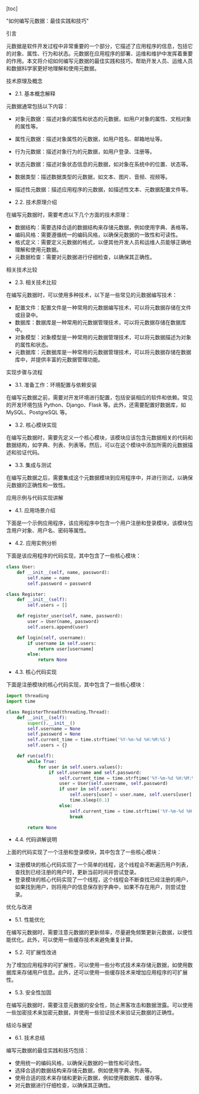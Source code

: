 
[toc]                    
                
                
"如何编写元数据：最佳实践和技巧"

引言

元数据是软件开发过程中非常重要的一个部分，它描述了应用程序的信息，包括它的对象、属性、行为和状态。元数据在应用程序的部署、运维和维护中发挥着重要的作用。本文将介绍如何编写元数据的最佳实践和技巧，帮助开发人员、运维人员和数据科学家更好地理解和使用元数据。

技术原理及概念

- 2.1. 基本概念解释

元数据通常包括以下内容：

- 对象元数据：描述对象的属性和状态的元数据，如用户对象的属性、文档对象的属性等。
- 属性元数据：描述对象属性的元数据，如用户姓名、邮箱地址等。
- 行为元数据：描述对象行为的元数据，如用户登录、注册等。
- 状态元数据：描述对象状态信息的元数据，如对象在系统中的位置、状态等。
- 数据类型：描述数据类型的元数据，如文本、图片、音频、视频等。
- 描述性元数据：描述应用程序的元数据，如描述性文本、元数据配置文件等。

- 2.2. 技术原理介绍

在编写元数据时，需要考虑以下几个方面的技术原理：

- 数据结构：需要选择合适的数据结构来存储元数据，例如使用字典、表格等。
- 编码风格：需要遵循统一的编码风格，以确保元数据的一致性和可读性。
- 格式定义：需要定义元数据的格式，以便其他开发人员和运维人员能够正确地理解和使用元数据。
- 元数据检查：需要对元数据进行仔细检查，以确保其正确性。

相关技术比较

- 2.3. 相关技术比较

在编写元数据时，可以使用多种技术，以下是一些常见的元数据编写技术：

- 配置文件：配置文件是一种常用的元数据编写技术，可以将元数据存储在文件或目录中。
- 数据库：数据库是一种常用的元数据管理技术，可以将元数据存储在数据库中。
- 对象模型：对象模型是一种常用的元数据管理技术，可以将元数据描述为对象的属性和状态。
- 元数据库：元数据库是一种常用的元数据管理技术，可以将元数据存储在数据库中，并提供丰富的元数据管理功能。

实现步骤与流程

- 3.1. 准备工作：环境配置与依赖安装

在编写元数据之前，需要对开发环境进行配置，包括安装相应的软件和依赖。常见的开发环境包括 Python、Django、Flask 等。此外，还需要配置好数据库，如 MySQL、PostgreSQL 等。

- 3.2. 核心模块实现

在编写元数据时，需要先定义一个核心模块，该模块应该包含元数据相关的代码和数据结构，如字典、列表、列表等。然后，可以在这个模块中添加所需的元数据描述和验证代码。

- 3.3. 集成与测试

在编写元数据之后，需要集成这个元数据模块到应用程序中，并进行测试，以确保元数据的正确性和一致性。

应用示例与代码实现讲解

- 4.1. 应用场景介绍

下面是一个示例应用程序，该应用程序中包含一个用户注册和登录模块，该模块包含用户对象、用户名、密码等属性。

- 4.2. 应用实例分析

下面是该应用程序的代码实现，其中包含了一些核心模块：

```python
class User:
    def __init__(self, name, password):
        self.name = name
        self.password = password

class Register:
    def __init__(self):
        self.users = []

    def register_user(self, name, password):
        user = User(name, password)
        self.users.append(user)

    def login(self, username):
        if username in self.users:
            return user[username]
        else:
            return None
```

- 4.3. 核心代码实现

下面是注册模块的核心代码实现，其中包含了一些核心模块：

```python
import threading
import time

class RegisterThread(threading.Thread):
    def __init__(self):
        super().__init__()
        self.username = None
        self.password = None
        self.current_time = time.strftime('%Y-%m-%d %H:%M:%S')
        self.users = {}

    def run(self):
        while True:
            for user in self.users.values():
                if self.username and self.password:
                    self.current_time = time.strftime('%Y-%m-%d %H:%M:%S')
                    user = User(self.username, self.password)
                    if user in self.users:
                        self.users[user] = user.name, self.users[user]
                        time.sleep(0.1)
                    else:
                        self.current_time = time.strftime('%Y-%m-%d %H:%M:%S')
                        break

        return None
```

- 4.4. 代码讲解说明

上面的代码实现了一个注册和登录模块，其中包含了一些核心模块：

- 注册模块的核心代码实现了一个简单的线程，这个线程会不断遍历用户列表，查找到已经注册的用户时，更新当前时间并尝试登录。
- 登录模块的核心代码实现了一个线程，这个线程会不断查找已经注册的用户，如果找到用户，则将用户的信息保存到字典中，如果不存在用户，则尝试登录。

优化与改进

- 5.1. 性能优化

在编写元数据时，需要注意元数据的更新频率，尽量避免频繁更新元数据，以便性能优化。此外，可以使用一些缓存技术来避免重复计算。

- 5.2. 可扩展性改进

为了增加应用程序的可扩展性，可以使用一些分布式技术来存储元数据，如使用数据库来存储用户信息。此外，还可以使用一些缓存技术来增加应用程序的可扩展性。

- 5.3. 安全性加固

在编写元数据时，需要注意元数据的安全性，防止黑客攻击和数据泄露。可以使用一些加密技术来加密元数据，并使用一些验证技术来验证元数据的正确性。

结论与展望

- 6.1. 技术总结

编写元数据的最佳实践和技巧包括：

- 使用统一的编码风格，以确保元数据的一致性和可读性。
- 选择合适的数据结构来存储元数据，例如使用字典、列表等。
- 使用合适的技术来存储和更新元数据，例如使用数据库、缓存等。
- 对元数据进行仔细检查，以确保其正确性。


